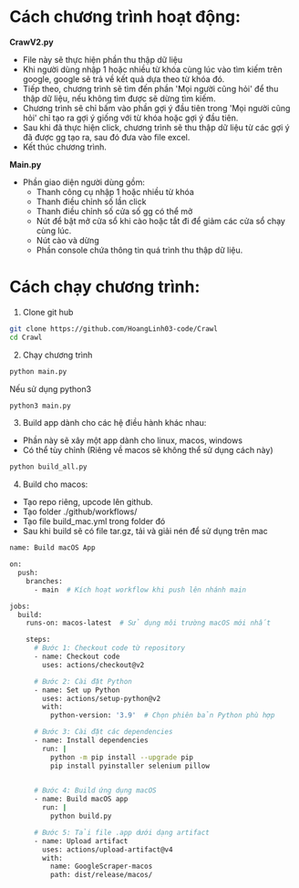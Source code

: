 # Cách chương trình hoạt động:
**CrawV2.py**
- File này sẽ thực hiện phần thu thập dữ liệu
- Khi người dùng nhập 1 hoặc nhiều từ khóa cùng lúc vào tìm kiếm trên google, google sẽ trả về kết quả dựa theo từ khóa đó.
- Tiếp theo, chương trình sẽ tìm đến phần 'Mọi người cũng hỏi' để thu thập dữ liệu, nếu không tìm được sẽ dừng tìm kiếm.
- Chương trình sẽ chỉ bấm vào phần gợi ý đầu tiên trong 'Mọi người cũng hỏi' chỉ tạo ra gợi ý giống với từ khóa hoặc gợi ý đầu tiên.
- Sau khi đã thực hiện click, chương trình sẽ thu thập dữ liệu từ các gợi ý đã được gg tạo ra, sau đó đưa vào file excel.
- Kết thúc chương trình.

**Main.py**
- Phần giao diện người dùng gồm:
    + Thanh công cụ nhập 1 hoặc nhiều từ khóa
    + Thanh điều chỉnh số lần click
    + Thanh điều chỉnh số cửa số gg có thể mở
    + Nút để bật mở cửa sổ khi cào hoặc tắt đi để giảm các cửa sổ chạy cùng lúc.
    + Nút cào và dừng
    + Phần console chứa thông tin quá trình thu thập dữ liệu.
# Cách chạy chương trình:
1. Clone git hub
```bash
git clone https://github.com/HoangLinh03-code/Crawl
cd Crawl
```
2. Chạy chương trình
```bash
python main.py
```
Nếu sử dụng python3
```bash
python3 main.py
```
3. Build app dành cho các hệ điều hành khác nhau:
- Phần này sẽ xây một app dành cho linux, macos, windows
- Có thể tùy chỉnh (Riêng về macos sẽ không thể sử dụng cách này)
```bash
python build_all.py
```
4. Build cho macos:
- Tạo repo riêng, upcode lên github.
- Tạo folder ./github/workflows/
- Tạo file build_mac.yml trong folder đó
- Sau khi build sẽ có file tar.gz, tải và giải nén để sử dụng trên mac
```bash
name: Build macOS App

on:
  push:
    branches:
      - main  # Kích hoạt workflow khi push lên nhánh main

jobs:
  build:
    runs-on: macos-latest  # Sử dụng môi trường macOS mới nhất

    steps:
      # Bước 1: Checkout code từ repository
      - name: Checkout code
        uses: actions/checkout@v2

      # Bước 2: Cài đặt Python
      - name: Set up Python
        uses: actions/setup-python@v2
        with:
          python-version: '3.9'  # Chọn phiên bản Python phù hợp

      # Bước 3: Cài đặt các dependencies
      - name: Install dependencies
        run: |
          python -m pip install --upgrade pip
          pip install pyinstaller selenium pillow
        

      # Bước 4: Build ứng dụng macOS
      - name: Build macOS app
        run: |
          python build.py

      # Bước 5: Tải file .app dưới dạng artifact
      - name: Upload artifact
        uses: actions/upload-artifact@v4
        with:
          name: GoogleScraper-macos
          path: dist/release/macos/
```
